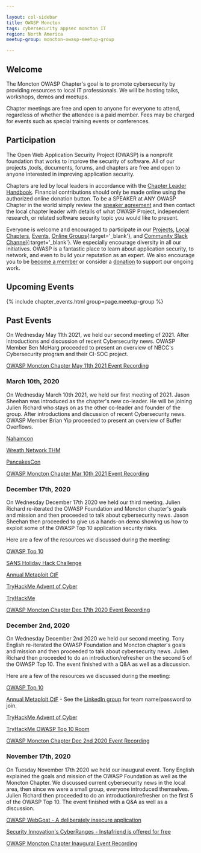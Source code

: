 ```yaml
---

layout: col-sidebar
title: OWASP Moncton
tags: cybersecurity appsec moncton IT
region: North America
meetup-group: moncton-owasp-meetup-group

---
```


## Welcome
The Moncton OWASP Chapter's goal is to promote cybersecurity by providing resources to local IT professionals. We will be hosting talks, workshops, demos and meetups.

Chapter meetings are free and open to anyone for everyone to attend, regardless of whether the attendee is a paid member. Fees may be charged for events such as special training events or conferences.

## Participation
The Open Web Application Security Project (OWASP) is a nonprofit foundation that works to improve the security of software. All of our projects ,tools, documents, forums, and chapters are free and open to anyone interested in improving application security. 

Chapters are led by local leaders in accordance with the [Chapter Leader Handbook](/www-policy/rules-of-procedure/chapter-handbook). Financial contributions should only be made online using the authorized online donation button. To be a SPEAKER at ANY OWASP Chapter in the world simply review the [speaker agreement](/www-policy/speaker-agreement) and then contact the local chapter leader with details of what OWASP Project, independent research, or related software security topic you would like to present.

Everyone is welcome and encouraged to participate in our [Projects](/projects), [Local Chapters](/chapters), [Events](/events), [Online Groups](https://groups.google.com/a/owasp.com/){:target='_blank'}, and [Community Slack Channel](https://owasp.slack.com/){:target='_blank'}. We especially encourage diversity in all our initiatives. OWASP is a fantastic place to learn about application security, to network, and even to build your reputation as an expert. We also encourage you to be [become a member](/membership) or consider a [donation](/donate) to support our ongoing work.

## Upcoming Events

{% include chapter_events.html group=page.meetup-group %}

## Past Events
On Wednesday May 11th 2021, we held our second meeting of 2021. After introductions and discussion of recent Cybersecurity news. OWASP Member Ben McHarg proceeded to present an overview of NBCC's Cybersecurity program and their CI-SOC project.

[OWASP Moncton Chapter May 11th 2021 Event Recording](https://vimeo.com/548437335)

### March 10th, 2020

On Wednesday March 10th 2021, we held our first meeting of 2021. Jason Sheehan was introduced as the chapter's new co-leader. He will be joining Julien Richard who stays on as the other co-leader and founder of the group. After introductions and discussion of recent Cybersecurity news. OWASP Member Brian Yip proceeded to present an overview of Buffer Overflows.

[Nahamcon](https://ctf.nahamcon.com/)

[Wreath Network THM](https://tryhackme.com/hacktivities) 

[PancakesCon](https://pancakescon.com/)

[OWASP Moncton Chapter Mar 10th 2021 Event Recording](https://player.vimeo.com/video/523564210)

### December 17th, 2020

On Wednesday December 17th 2020 we held our third meeting. Julien Richard re-iterated the OWASP Foundation and Moncton chapter's goals and mission and then proceeded to talk about cybersecurity news.
Jason Sheehan then proceeded to give us a hands-on demo showing us how to exploit some of the OWASP Top 10 application security risks.

Here are a few of the resources we discussed during the meeting:

[OWASP Top 10](https://owasp.org/www-project-top-ten/)

[SANS Holiday Hack Challenge](https://holidayhackchallenge.com/2020/)

[Annual Metaploit CtF](https://metasploitctf.com)

[TryHackMe Advent of Cyber](https://tryhackme.com/room/adventofcyber2)

[TryHackMe](https://tryhackme.com/)

[OWASP Moncton Chapter Dec 17th 2020 Event Recording](https://player.vimeo.com/video/492652459)

### December 2nd, 2020

On Wednesday December 2nd 2020 we held our second meeting. Tony English re-iterated the OWASP Foundation and Moncton chapter's goals and mission and then proceeded to talk about cybersecurity news.
Julien Richard then proceeded to do an introduction/refresher on the second 5 of the OWASP Top 10. The event finished with a Q&A as well as a discussion.

Here are a few of the resources we discussed during the meeting:

[OWASP Top 10](https://owasp.org/www-project-top-ten/)

[Annual Metaploit CtF](https://metasploitctf.com) - See the [LinkedIn group](https://www.linkedin.com/groups/12470678/) for team name/password to join.

[TryHackMe Advent of Cyber](https://tryhackme.com/room/adventofcyber2)

[TryHackMe OWASP Top 10 Room](https://tryhackme.com/room/owasptop10)

[OWASP Moncton Chapter Dec 2nd 2020 Event Recording](https://player.vimeo.com/video/486826102)

### November 17th, 2020

On Tuesday November 17th 2020 we held our inaugural event. Tony English explained the goals and mission of the OWASP Foundation as well as the Moncton Chapter. We discussed current cybersecurity news in the local area, then since we were a small group, everyone introduced themselves. Julien Richard then proceeded to do an introduction/refresher on the first 5 of the OWASP Top 10. The event finished with a Q&A as well as a discussion.

[OWASP WebGoat - A deliberately insecure application](https://owasp.org/www-project-webgoat/)

[Security Innovation's CyberRanges - Instafriend is offered for free](https://community.securityinnovation.com/)

[OWASP Moncton Chapter Inaugural Event Recording](https://player.vimeo.com/video/480764734)
